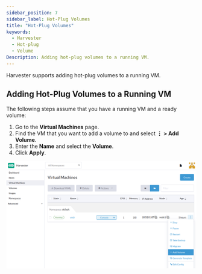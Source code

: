 ```yaml
---
sidebar_position: 7
sidebar_label: Hot-Plug Volumes
title: "Hot-Plug Volumes"
keywords:
  - Harvester
  - Hot-plug
  - Volume
Description: Adding hot-plug volumes to a running VM.
---
```


<head>
  <link rel="canonical" href="https://docs.harvesterhci.io/v1.1/vm/hotplug-volume"/>
</head>

Harvester supports adding hot-plug volumes to a running VM.

## Adding Hot-Plug Volumes to a Running VM

The following steps assume that you have a running VM and a ready volume:

1. Go to the **Virtual Machines** page.
1. Find the VM that you want to add a volume to and select **⋮ > Add Volume**.
1. Enter the **Name** and select the **Volume**.
1. Click **Apply**.

![Add Volume](assets/add-volume.png)
